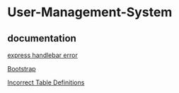 # User-Management-System

## documentation
[express handlebar error](https://stackoverflow.com/questions/69959820/typeerror-exphbs-is-not-a-function)

[Bootstrap](https://getbootstrap.com/)

[Incorrect Table Definitions](https://stackoverflow.com/questions/8114535/mysql-1075-incorrect-table-definition-autoincrement-vs-another-key)